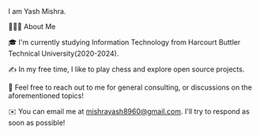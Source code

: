 I am Yash Mishra.

👨🏻‍💻  About Me

🎓  I'm currently studying Information Technology from Harcourt Buttler Technical University(2020-2024).

✍️  In my free time, I like to play chess and explore open source projects.

💬  Feel free to reach out to me for general consulting, or discussions on the aforementioned topics!

✉️  You can email me at mishrayash8960@gmail.com. I'll try to respond as soon as possible!
